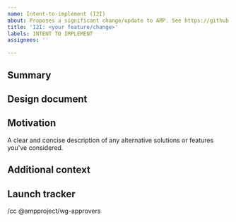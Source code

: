 ```yaml
---
name: Intent-to-implement (I2I)
about: Proposes a significant change/update to AMP. See https://github.com/ampproject/amphtml/blob/main/contributing/contributing-code.md.
title: 'I2I: <your feature/change>'
labels: INTENT TO IMPLEMENT
assignees: ''

---
```


<!--
Replace/remove all of the text in brackets, including this text.

See https://github.com/ampproject/amphtml/blob/main/contributing/contributing-code.md for help determining if you need to file an I2I for your change/fix, instructions on filling out this I2I template and how to get help if you have questions. Note that If you are implementing a minor change/fix, you likely do not need to file this I2I.

If you haven't already done so, sign the Contributor License Agreement (CLA) as soon as possible to avoid delays merging your code. A signed CLA is not necessary to submit this I2I or to send a pull request, but it will be needed before your code can be merged. See https://github.com/ampproject/amphtml/blob/main/contributing/contributing-code.md#contributor-license-agreement for more information on CLAs.
-->

## Summary

<!--
Provide a brief description of the feature/change you are planning on implementing.
-->

## Design document

<!--
Provide a link to your design document once you have one. You do not need a design document to file this I2I.
-->

## Motivation

<!--
Explain why AMP needs this change. It may be useful to describe what AMP developers/users are forced to do without it. When possible, include links to back up your claims.
-->

A clear and concise description of any alternative solutions or features you've considered.

## Additional context

<!--
Add any other information that may help people understand your I2I.
-->

## Launch tracker

<!--
The launch tracker is meant to be an easy way of sharing a project's status with others on the AMP Project.
You should add a link to the launch tracker for this work here if applicable. One ideal template and instructions can be found here: bit.ly/amp-launch-tracker
-->

<!--
Add anyone to this cc line that you want to notify about this I2I, including a reviewer once you have found one. See https://github.com/ampproject/amphtml/blob/main/contributing/contributing-code.md for help in finding a reviewer.
-->

/cc @ampproject/wg-approvers
